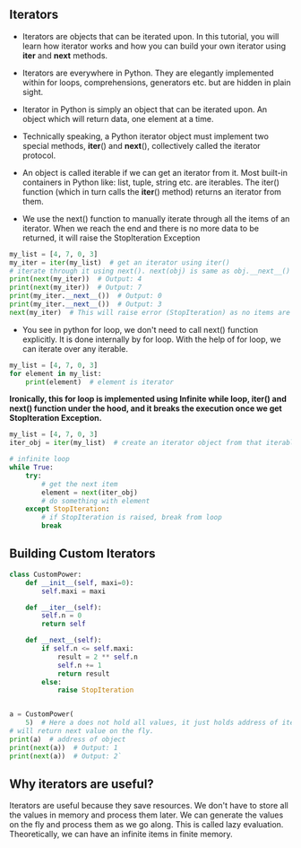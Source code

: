 ## Iterators ##

- Iterators are objects that can be iterated upon. In this tutorial, you will learn how iterator works and how you can
  build your own iterator using __iter__ and __next__ methods.
- Iterators are everywhere in Python. They are elegantly implemented within for loops, comprehensions, generators etc.
  but are hidden in plain sight.

- Iterator in Python is simply an object that can be iterated upon. An object which will return data, one element at a
  time.

- Technically speaking, a Python iterator object must implement two special methods, __iter__() and __next__(),
  collectively called the iterator protocol.

- An object is called iterable if we can get an iterator from it. Most built-in containers in Python like: list, tuple,
  string etc. are iterables. The iter() function (which in turn calls the __iter__() method) returns an iterator from
  them.
- We use the next() function to manually iterate through all the items of an iterator. When we reach the end and there
  is no more data to be returned, it will raise the StopIteration Exception

```python
my_list = [4, 7, 0, 3]
my_iter = iter(my_list)  # get an iterator using iter()
# iterate through it using next(). next(obj) is same as obj.__next__()
print(next(my_iter))  # Output: 4
print(next(my_iter))  # Output: 7
print(my_iter.__next__())  # Output: 0
print(my_iter.__next__())  # Output: 3
next(my_iter)  # This will raise error (StopIteration) as no items are left.
```

- You see in python for loop, we don't need to call next() function explicitly. It is done internally by for loop. With
  the help of for loop, we can iterate over any iterable.

```python
my_list = [4, 7, 0, 3]
for element in my_list:
    print(element)  # element is iterator 
```

**Ironically, this for loop is implemented using Infinite while loop, iter() and next() function under the hood, and it
breaks the execution once we get StopIteration Exception.**

```python
my_list = [4, 7, 0, 3]
iter_obj = iter(my_list)  # create an iterator object from that iterable(list)

# infinite loop
while True:
    try:
        # get the next item
        element = next(iter_obj)
        # do something with element
    except StopIteration:
        # if StopIteration is raised, break from loop
        break
```

## Building Custom Iterators ##

```python
class CustomPower:
    def __init__(self, maxi=0):
        self.maxi = maxi

    def __iter__(self):
        self.n = 0
        return self

    def __next__(self):
        if self.n <= self.maxi:
            result = 2 ** self.n
            self.n += 1
            return result
        else:
            raise StopIteration


a = CustomPower(
    5)  # Here a does not hold all values, it just holds address of iterator object. To get all values, you can use next which
# will return next value on the fly.
print(a)  # address of object
print(next(a))  # Output: 1
print(next(a))  # Output: 2`

```

## Why iterators are useful? ##

Iterators are useful because they save resources. We don't have to store all the values in memory and process them
later. We can generate the values on the fly and process them as we go along. This is called lazy evaluation.
Theoretically, we can have an infinite items in finite memory.

